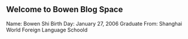 ## Welcome to Bowen Blog Space
Name: Bowen Shi
Birth Day: January 27, 2006
Graduate From: Shanghai World Foreign Language Schoold

